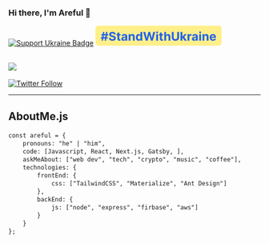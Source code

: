 ### Hi there, I'm Areful 👋


[![Support Ukraine Badge](https://img.shields.io/badge/Support%20Ukraine%20with%20unicef-Now-FEF100)](https://www.unicef.org/emergencies/war-ukraine-pose-immediate-threat-children)
[![Stand With Ukraine](https://raw.githubusercontent.com/vshymanskyy/StandWithUkraine/main/badges/StandWithUkraine.svg)](https://standforukraine.com/)  
<br/>

![](https://komarev.com/ghpvc/?username=iAreful)

<a href='https://twitter.com/ArefulCode' target='_blank' rel="noopener">
    <img alt="Twitter Follow" src="https://img.shields.io/twitter/follow/ArefulCode?style=social">
<a/>
    
    
    
    
    
---
## AboutMe.js
```
const areful = {
    pronouns: "he" | "him",
    code: [Javascript, React, Next.js, Gatsby, ],
    askMeAbout: ["web dev", "tech", "crypto", "music", "coffee"],
    technologies: {
        frontEnd: {
            css: ["TailwindCSS", "Materialize", "Ant Design"]
        },
        backEnd: {
            js: ["node", "express", "firbase", "aws"]
        }        
    }
};
```
